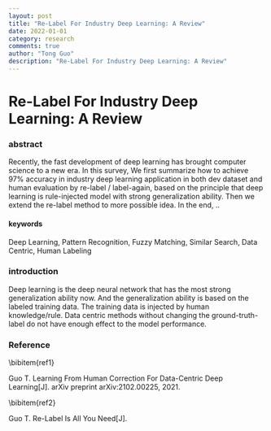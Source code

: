 ```yaml
---
layout: post
title: "Re-Label For Industry Deep Learning: A Review"
date: 2022-01-01
category: research
comments: true
author: "Tong Guo"
description: "Re-Label For Industry Deep Learning: A Review"
---
```



# Re-Label For Industry Deep Learning: A Review

### abstract
Recently, the fast development of deep learning has brought computer science to a new era. 
In this survey, We first summarize how to achieve 97% accuracy in industry deep learning application in both dev dataset and human evaluation by re-label / label-again, based on the principle that deep learning is rule-injected model with strong generalization ability. 
Then we extend the re-label method to more possible idea.
In the end, ..

#### keywords

Deep Learning, Pattern Recognition, Fuzzy Matching, Similar Search, Data Centric, Human Labeling

### introduction

Deep learning is the deep neural network that has the most strong generalization ability now. 
And the generalization ability is based on the labeled training data. The training data is injected by human knowledge/rule.
Data centric methods without changing the ground-truth-label do not have enough effect to the model performance.


### Reference

\bibitem{ref1}

Guo T. Learning From Human Correction For Data-Centric Deep Learning[J]. arXiv preprint arXiv:2102.00225, 2021.

\bibitem{ref2}

Guo T. Re-Label Is All You Need[J].
